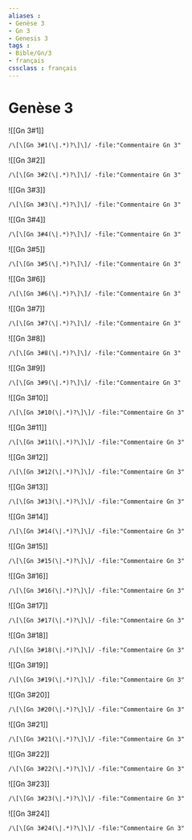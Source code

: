 ```yaml
---
aliases : 
- Genèse 3
- Gn 3
- Genesis 3
tags : 
- Bible/Gn/3
- français
cssclass : français
---
```


# Genèse 3

![[Gn 3#1]]

```query
/\[\[Gn 3#1(\|.*)?\]\]/ -file:"Commentaire Gn 3"
```

![[Gn 3#2]]

```query
/\[\[Gn 3#2(\|.*)?\]\]/ -file:"Commentaire Gn 3"
```

![[Gn 3#3]]

```query
/\[\[Gn 3#3(\|.*)?\]\]/ -file:"Commentaire Gn 3"
```

![[Gn 3#4]]

```query
/\[\[Gn 3#4(\|.*)?\]\]/ -file:"Commentaire Gn 3"
```

![[Gn 3#5]]

```query
/\[\[Gn 3#5(\|.*)?\]\]/ -file:"Commentaire Gn 3"
```

![[Gn 3#6]]

```query
/\[\[Gn 3#6(\|.*)?\]\]/ -file:"Commentaire Gn 3"
```

![[Gn 3#7]]

```query
/\[\[Gn 3#7(\|.*)?\]\]/ -file:"Commentaire Gn 3"
```

![[Gn 3#8]]

```query
/\[\[Gn 3#8(\|.*)?\]\]/ -file:"Commentaire Gn 3"
```

![[Gn 3#9]]

```query
/\[\[Gn 3#9(\|.*)?\]\]/ -file:"Commentaire Gn 3"
```

![[Gn 3#10]]

```query
/\[\[Gn 3#10(\|.*)?\]\]/ -file:"Commentaire Gn 3"
```

![[Gn 3#11]]

```query
/\[\[Gn 3#11(\|.*)?\]\]/ -file:"Commentaire Gn 3"
```

![[Gn 3#12]]

```query
/\[\[Gn 3#12(\|.*)?\]\]/ -file:"Commentaire Gn 3"
```

![[Gn 3#13]]

```query
/\[\[Gn 3#13(\|.*)?\]\]/ -file:"Commentaire Gn 3"
```

![[Gn 3#14]]

```query
/\[\[Gn 3#14(\|.*)?\]\]/ -file:"Commentaire Gn 3"
```

![[Gn 3#15]]

```query
/\[\[Gn 3#15(\|.*)?\]\]/ -file:"Commentaire Gn 3"
```

![[Gn 3#16]]

```query
/\[\[Gn 3#16(\|.*)?\]\]/ -file:"Commentaire Gn 3"
```

![[Gn 3#17]]

```query
/\[\[Gn 3#17(\|.*)?\]\]/ -file:"Commentaire Gn 3"
```

![[Gn 3#18]]

```query
/\[\[Gn 3#18(\|.*)?\]\]/ -file:"Commentaire Gn 3"
```

![[Gn 3#19]]

```query
/\[\[Gn 3#19(\|.*)?\]\]/ -file:"Commentaire Gn 3"
```

![[Gn 3#20]]

```query
/\[\[Gn 3#20(\|.*)?\]\]/ -file:"Commentaire Gn 3"
```

![[Gn 3#21]]

```query
/\[\[Gn 3#21(\|.*)?\]\]/ -file:"Commentaire Gn 3"
```

![[Gn 3#22]]

```query
/\[\[Gn 3#22(\|.*)?\]\]/ -file:"Commentaire Gn 3"
```

![[Gn 3#23]]

```query
/\[\[Gn 3#23(\|.*)?\]\]/ -file:"Commentaire Gn 3"
```

![[Gn 3#24]]

```query
/\[\[Gn 3#24(\|.*)?\]\]/ -file:"Commentaire Gn 3"
```

